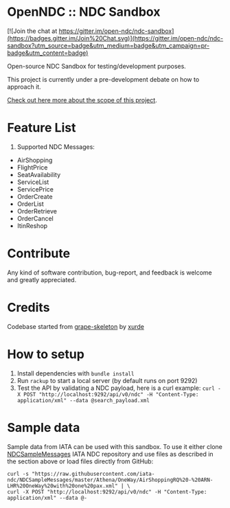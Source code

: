 # OpenNDC :: NDC Sandbox

[![Join the chat at https://gitter.im/open-ndc/ndc-sandbox](https://badges.gitter.im/Join%20Chat.svg)](https://gitter.im/open-ndc/ndc-sandbox?utm_source=badge&utm_medium=badge&utm_campaign=pr-badge&utm_content=badge)

Open-source NDC Sandbox for testing/development purposes.

This project is currently under a pre-development debate on how to approach it.

[Check out here more about the scope of this project](https://github.com/open-ndc/ndc-sandbox/wiki).

# Feature List

1. Supported NDC Messages:
  - AirShopping
  - FlightPrice
  - SeatAvailability
  - ServiceList
  - ServicePrice
  - OrderCreate
  - OrderList
  - OrderRetrieve
  - OrderCancel
  - ItinReshop


# Contribute

Any kind of software contribution, bug-report, and feedback is welcome and greatly appreciated.

# Credits

Codebase started from
[grape-skeleton](https://github.com/xurde/grape-skeleton) by [xurde](https://github.com/xurde)

# How to setup

1. Install dependencies with ```bundle install```
2. Run ```rackup``` to start a local server (by default runs on port 9292)
3. Test the API by validating a NDC payload, here is a curl example: ```curl -X POST "http://localhost:9292/api/v0/ndc" -H "Content-Type: application/xml" --data @search_payload.xml```

# Sample data

Sample data from IATA can be used with this sandbox. To use it either clone [NDCSampleMessages](https://github.com/iata-ndc/NDCSampleMessages) IATA NDC repository and use files as described in the section above or load files directly from GitHub:

```shell
curl -s "https://raw.githubusercontent.com/iata-ndc/NDCSampleMessages/master/Athena/OneWay/AirShoppingRQ%20-%20ARN-LHR%20OneWay%20with%20one%20pax.xml" | \
curl -X POST "http://localhost:9292/api/v0/ndc" -H "Content-Type: application/xml" --data @-
```
